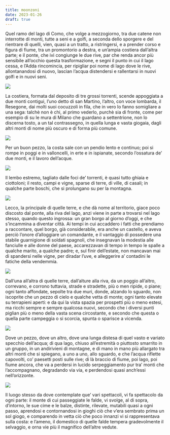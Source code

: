 ```yaml
---
title: moonzoni
date: 2023-01-26
draft: true
---
```


Quel ramo del lago di Como, che volge a mezzogiorno, tra due catene non interrotte di monti, tutte a seni e a golfi, a seconda dello sporgere e del rientrare di quelli, vien, quasi a un tratto, a ristringersi, e a prender corso e figura di fiume, tra un promontorio a destra, e un’ampia costiera dall’altra parte; e il ponte, che ivi congiunge le due rive, par che renda ancor più sensibile all’occhio questa trasformazione, e segni il punto in cui il lago cessa, e l’Adda rincomincia, per ripigliar poi nome di lago dove le rive, allontanandosi di nuovo, lascian l’acqua distendersi e rallentarsi in nuovi golfi e in nuovi seni.

![](https://placekitten.com/200/300)

La costiera, formata dal deposito di tre grossi torrenti, scende appoggiata a due monti contigui, l’uno detto di san Martino, l’altro, con voce lombarda, il Resegone, dai molti suoi cocuzzoli in fila, che in vero lo fanno somigliare a una sega: talchè non è chi, al primo vederlo, purchè sia di fronte, come per esempio di su le mura di Milano che guardano a settentrione, non lo discerna tosto, a un tal contrassegno, in quella lunga e vasta giogaia, dagli altri monti di nome più oscuro e di forma più comune.

![](https://placekitten.com/600/300)

Per un buon pezzo, la costa sale con un pendio lento e continuo; poi si rompe in poggi e in valloncelli, in erte e in ispianate, secondo l’ossatura de’ due monti, e il lavoro dell’acque.

![](https://placekitten.com/240/128)

Il lembo estremo, tagliato dalle foci de’ torrenti, è quasi tutto ghiaia e ciottoloni; il resto, campi e vigne, sparse di terre, di ville, di casali; in qualche parte boschi, che si prolungano su per la montagna.

![](https://placekitten.com/480/560)

Lecco, la principale di quelle terre, e che dà nome al territorio, giace poco discosto dal ponte, alla riva del lago, anzi viene in parte a trovarsi nel lago stesso, quando questo ingrossa: un gran borgo al giorno d’oggi, e che s’incammina a diventar città.
Ai tempi in cui accaddero i fatti che prendiamo a raccontare, quel borgo, già considerabile, era anche un castello, e aveva perciò l’onore d’alloggiare un comandante, e il vantaggio di possedere una stabile guarnigione di soldati spagnoli, che insegnavan la modestia alle fanciulle e alle donne del paese, accarezzavan di tempo in tempo le spalle a qualche marito, a qualche padre; e, sul finir dell’estate, non mancavan mai di spandersi nelle vigne, per diradar l’uve, e alleggerire a’ contadini le fatiche della vendemmia.

![](https://placekitten.com/480/100)

Dall’una all’altra di quelle terre, dall’alture alla riva, da un poggio all’altro, correvano, e corrono tuttavia, strade e stradette, più o men ripide, o piane; ogni tanto affondate, sepolte tra due muri, donde, alzando lo sguardo, non iscoprite che un pezzo di cielo e qualche vetta di monte; ogni tanto elevate su terrapieni aperti: e da qui la vista spazia per prospetti più o meno estesi, ma ricchi sempre e sempre qualcosa nuovi, secondo che i diversi punti piglian più o meno della vasta scena circostante, e secondo che questa o quella parte campeggia o si scorcia, spunta o sparisce a vicenda.

![](https://placekitten.com/512/512)

Dove un pezzo, dove un altro, dove una lunga distesa di quel vasto e variato specchio dell’acqua; di qua lago, chiuso all’estremità o piuttosto smarrito in un gruppo, in un andirivieni di montagne, e di mano in mano più allargato tra altri monti che si spiegano, a uno a uno, allo sguardo, e che l’acqua riflette capovolti, co’ paesetti posti sulle rive; di là braccio di fiume, poi lago, poi fiume ancora, che va a perdersi in lucido serpeggiamento pur tra’ monti che l’accompagnano, degradando via via, e perdendosi quasi anch’essi nell’orizzonte.

![](https://placekitten.com/460/460)

Il luogo stesso da dove contemplate que’ vari spettacoli, vi fa spettacolo da ogni parte: il monte di cui passeggiate le falde, vi svolge, al di sopra, d’intorno, le sue cime e le balze, distinte, rilevate, mutabili quasi a ogni passo, aprendosi e contornandosi in gioghi ciò che v’era sembrato prima un sol giogo, e comparendo in vetta ciò che poco innanzi vi si rappresentava sulla costa: e l’ameno, il domestico di quelle falde tempera gradevolmente il selvaggio, e orna vie più il magnifico dell’altre vedute.
